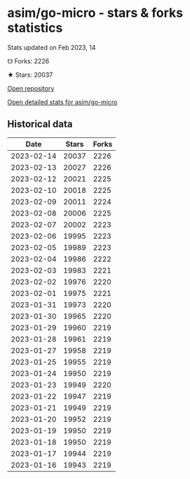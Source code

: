 # asim/go-micro - stars & forks statistics

Stats updated on Feb 2023, 14

☋ Forks: 2226

★ Stars: 20037

[Open repository](https://github.com/asim/go-micro)

[Open detailed stats for asim/go-micro](https://reviewgithub.com/rep/asim/go-micro)

## Historical data
| Date | Stars | Forks |
|------|-------|-------|
| 2023-02-14 | 20037 | 2226 | 
| 2023-02-13 | 20027 | 2226 | 
| 2023-02-12 | 20021 | 2225 | 
| 2023-02-10 | 20018 | 2225 | 
| 2023-02-09 | 20011 | 2224 | 
| 2023-02-08 | 20006 | 2225 | 
| 2023-02-07 | 20002 | 2223 | 
| 2023-02-06 | 19995 | 2223 | 
| 2023-02-05 | 19989 | 2223 | 
| 2023-02-04 | 19986 | 2222 | 
| 2023-02-03 | 19983 | 2221 | 
| 2023-02-02 | 19976 | 2220 | 
| 2023-02-01 | 19975 | 2221 | 
| 2023-01-31 | 19973 | 2220 | 
| 2023-01-30 | 19965 | 2220 | 
| 2023-01-29 | 19960 | 2219 | 
| 2023-01-28 | 19961 | 2219 | 
| 2023-01-27 | 19958 | 2219 | 
| 2023-01-25 | 19955 | 2219 | 
| 2023-01-24 | 19950 | 2219 | 
| 2023-01-23 | 19949 | 2220 | 
| 2023-01-22 | 19947 | 2219 | 
| 2023-01-21 | 19949 | 2219 | 
| 2023-01-20 | 19952 | 2219 | 
| 2023-01-19 | 19950 | 2219 | 
| 2023-01-18 | 19950 | 2219 | 
| 2023-01-17 | 19944 | 2219 | 
| 2023-01-16 | 19943 | 2219 | 

